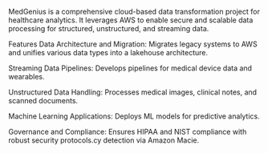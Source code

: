 MedGenius is a comprehensive cloud-based data transformation project for healthcare analytics. It leverages AWS to enable secure and scalable data processing for structured, unstructured, and streaming data.

Features
Data Architecture and Migration: Migrates legacy systems to AWS and unifies various data types into a lakehouse architecture.

Streaming Data Pipelines: Develops pipelines for medical device data and wearables.

Unstructured Data Handling: Processes medical images, clinical notes, and scanned documents.

Machine Learning Applications: Deploys ML models for predictive analytics.

Governance and Compliance: Ensures HIPAA and NIST compliance with robust security protocols.cy detection via Amazon Macie.

